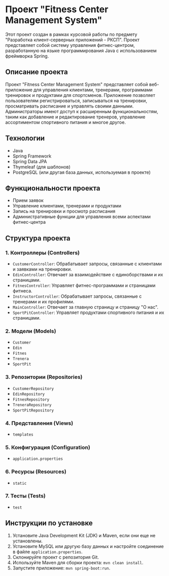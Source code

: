 # Проект "Fitness Center Management System"

Этот проект создан в рамках курсовой работы по предмету "Разработка клиент-серверных приложений - РКСП". Проект представляет собой систему управления фитнес-центром, разработанную на языке программирования Java с использованием фреймворка Spring.

## Описание проекта

Проект "Fitness Center Management System" представляет собой веб-приложение для управления клиентами, тренерами, программами тренировок и продуктами для спортсменов. Приложение позволяет пользователям регистрироваться, записываться на тренировки, просматривать расписание и управлять своими данными. Администраторы имеют доступ к расширенным функциональностям, таким как добавление и редактирование тренеров, управление ассортиментом спортивного питания и многое другое.

## Технологии

- Java
- Spring Framework
- Spring Data JPA
- Thymeleaf (для шаблонов)
- PostgreSQL (или другая база данных, используемая в проекте)

## Функциональности проекта

- Прием заявок
- Управление клиентами, тренерами и продуктами
- Запись на тренировки и просмотр расписания
- Административные функции для управления всеми аспектами фитнес-центра

## Структура проекта

### 1. Контроллеры (Controllers)

- `CustomerController`: Обрабатывает запросы, связанные с клиентами и заявками на тренировки.
- `EdinController`: Отвечает за взаимодействие с единоборствами и их страницами.
- `FitnesController`: Управляет фитнес-программами и страницами фитнеса.
- `InstructorController`: Обрабатывает запросы, связанные с тренерами и их профилями.
- `MainController`: Отвечает за главную страницу и страницу "О нас".
- `SportPitController`: Управляет продуктами спортивного питания и их страницами.

### 2. Модели (Models)

- `Customer`
- `Edin`
- `Fitnes`
- `Trenera`
- `SportPit`

### 3. Репозитории (Repositories)

- `CustomerRepository`
- `EdinRepository`
- `FitnesRepository`
- `TreneraRepository`
- `SportPitRepository`

### 4. Представления (Views)

- `templates`

### 5. Конфигурация (Configuration)

- `application.properties`

### 6. Ресурсы (Resources)

- `static`

### 7. Тесты (Tests)

- `test`

## Инструкции по установке

1. Установите Java Development Kit (JDK) и Maven, если они еще не установлены.
2. Установите MySQL или другую базу данных и настройте соединение в файле `application.properties`.
3. Склонируйте проект с репозитория Git.
4. Используйте Maven для сборки проекта: `mvn clean install`.
5. Запустите приложение: `mvn spring-boot:run`.
